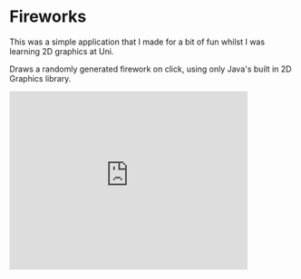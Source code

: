# Fireworks

This was a simple application that I made for a bit of fun whilst I was learning 2D graphics at Uni.  

Draws a randomly generated firework on click, using only Java's built in 2D Graphics library.

<iframe width="420" height="315" src="https://www.youtube.com/embed/ZodwghwUkFo" frameborder="0" allowfullscreen></iframe>